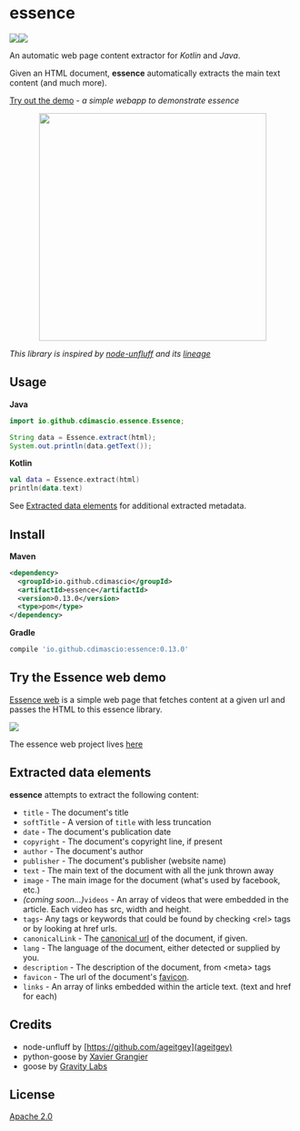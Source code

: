 # essence

![](https://travis-ci.org/cdimascio/essence.svg?branch=master)![](https://camo.githubusercontent.com/208c24da54eea1ae12f8abed5dcc6b84b6ce8440/68747470733a2f2f696d672e736869656c64732e696f2f62616467652f6c6963656e73652d417061636865253230322e302d626c75652e737667)

An automatic web page content extractor for _Kotlin_ and _Java_.

Given an HTML document, **essence** automatically extracts the main text content (and much more).

[Try out the demo](https://essence.mybluemix.net) - _a simple webapp to demonstrate essence_

<p align="center">
  <img src="https://raw.githubusercontent.com/cdimascio/essence/master/assets/essence.png" width="400px"/>
</p>

_This library is inspired by [node-unfluff](https://github.com/ageitgey/node-unfluff) and its [lineage](#credits)_

## Usage

**Java**

```Java
import io.github.cdimascio.essence.Essence;

String data = Essence.extract(html);
System.out.println(data.getText());
```

**Kotlin**

```Kotlin
val data = Essence.extract(html)
println(data.text)
```

See [Extracted data elements](#extracted-data-elements) for additional extracted metadata.

## Install

**Maven**

```xml
<dependency>
  <groupId>io.github.cdimascio</groupId>
  <artifactId>essence</artifactId>
  <version>0.13.0</version>
  <type>pom</type>
</dependency>
```

**Gradle**

```groovy
compile 'io.github.cdimascio:essence:0.13.0'
```

## Try the Essence web demo

[Essence web](https://essence.mybluemix.net) is a simple web page that fetches content at a given url and passes the HTML to this essence library.

![](https://raw.githubusercontent.com/cdimascio/essence/master/assets/example.png)

The essence web project lives [here](https://github.com/cdimascio/essence-web)

## Extracted data elements

**essence** attempts to extract the following content:

- `title` - The document's title
- `softTitle` - A version of `title` with less truncation
- `date` - The document's publication date
- `copyright` - The document's copyright line, if present
- `author` - The document's author
- `publisher` - The document's publisher (website name)
- `text` - The main text of the document with all the junk thrown away
- `image` - The main image for the document (what's used by facebook, etc.)
- *(coming soon...)*`videos` - An array of videos that were embedded in the article. Each video has src, width and height.
- `tags`- Any tags or keywords that could be found by checking &lt;rel&gt; tags or by looking at href urls.
- `canonicalLink` - The [canonical url](https://support.google.com/webmasters/answer/139066?hl=en) of the document, if given.
- `lang` - The language of the document, either detected or supplied by you.
- `description` - The description of the document, from &lt;meta&gt; tags
- `favicon` - The url of the document's [favicon](http://en.wikipedia.org/wiki/Favicon).
- `links` - An array of links embedded within the article text. (text and href for each)


## Credits
- node-unfluff by [https://github.com/ageitgey](ageitgey)
- python-goose by [Xavier Grangier](https://github.com/grangier)
- goose by [Gravity Labs](https://github.com/GravityLabs)

## License

[Apache 2.0](LICENSE)



